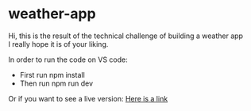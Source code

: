 # weather-app

Hi, this is the result of the technical challenge of building a weather app <br/>
I really hope it is of your liking.

In order to run the code on VS code:
- First run npm install
- Then run npm run dev

Or if you want to see a live version:
<a href="https://weather-app-deploy-psi.vercel.app/">Here is a link</a>
